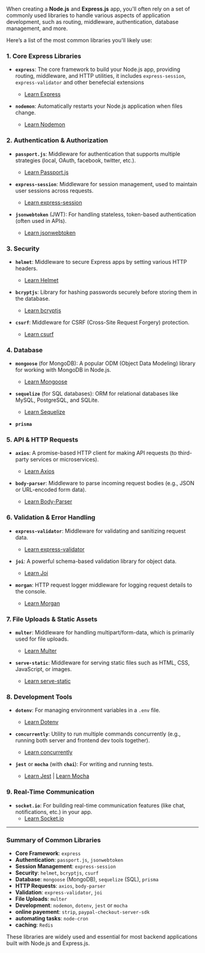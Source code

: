 When creating a **Node.js** and **Express.js** app, you'll often rely on a set of commonly used libraries to handle various aspects of application development, such as routing, middleware, authentication, database management, and more.

Here’s a list of the most common libraries you'll likely use:

### 1. **Core Express Libraries**
   - **`express`**: The core framework to build your Node.js app, providing routing, middleware, and HTTP utilities, it includes `express-session`, `express-validator` and other benefecial extensions
     - [Learn Express](https://expressjs.com/)

   - **`nodemon`**: Automatically restarts your Node.js application when files change.
     - [Learn Nodemon](https://www.npmjs.com/package/nodemon)

### 2. **Authentication & Authorization**
   - **`passport.js`**: Middleware for authentication that supports multiple strategies (local, OAuth, facebook, twitter, etc.).
     - [Learn Passport.js](http://www.passportjs.org/)
   
   - **`express-session`**: Middleware for session management, used to maintain user sessions across requests.
     - [Learn express-session](https://www.npmjs.com/package/express-session)

   - **`jsonwebtoken`** (JWT): For handling stateless, token-based authentication (often used in APIs).
     - [Learn jsonwebtoken](https://www.npmjs.com/package/jsonwebtoken)

### 3. **Security**
   - **`helmet`**: Middleware to secure Express apps by setting various HTTP headers.
     - [Learn Helmet](https://www.npmjs.com/package/helmet)
   
   - **`bcryptjs`**: Library for hashing passwords securely before storing them in the database.
     - [Learn bcryptjs](https://www.npmjs.com/package/bcryptjs)

   - **`csurf`**: Middleware for CSRF (Cross-Site Request Forgery) protection.
     - [Learn csurf](https://www.npmjs.com/package/csurf)

### 4. **Database**
   - **`mongoose`** (for MongoDB): A popular ODM (Object Data Modeling) library for working with MongoDB in Node.js.
     - [Learn Mongoose](https://mongoosejs.com/)

   - **`sequelize`** (for SQL databases): ORM for relational databases like MySQL, PostgreSQL, and SQLite.
     - [Learn Sequelize](https://sequelize.org/)
    
  - **`prisma`**

### 5. **API & HTTP Requests**
   - **`axios`**: A promise-based HTTP client for making API requests (to third-party services or microservices).
     - [Learn Axios](https://www.npmjs.com/package/axios)

   - **`body-parser`**: Middleware to parse incoming request bodies (e.g., JSON or URL-encoded form data).
     - [Learn Body-Parser](https://www.npmjs.com/package/body-parser)

### 6. **Validation & Error Handling**
   - **`express-validator`**: Middleware for validating and sanitizing request data.
     - [Learn express-validator](https://express-validator.github.io/docs/)
   
   - **`joi`**: A powerful schema-based validation library for object data.
     - [Learn Joi](https://www.npmjs.com/package/joi)

   - **`morgan`**: HTTP request logger middleware for logging request details to the console.
     - [Learn Morgan](https://www.npmjs.com/package/morgan)

### 7. **File Uploads & Static Assets**
   - **`multer`**: Middleware for handling multipart/form-data, which is primarily used for file uploads.
     - [Learn Multer](https://www.npmjs.com/package/multer)

   - **`serve-static`**: Middleware for serving static files such as HTML, CSS, JavaScript, or images.
     - [Learn serve-static](https://expressjs.com/en/resources/middleware/serve-static.html)

### 8. **Development Tools**
   - **`dotenv`**: For managing environment variables in a `.env` file.
     - [Learn Dotenv](https://www.npmjs.com/package/dotenv)

   - **`concurrently`**: Utility to run multiple commands concurrently (e.g., running both server and frontend dev tools together).
     - [Learn concurrently](https://www.npmjs.com/package/concurrently)

   - **`jest`** or **`mocha`** (with **`chai`**): For writing and running tests.
     - [Learn Jest](https://jestjs.io/) | [Learn Mocha](https://mochajs.org/)

### 9. **Real-Time Communication**
   - **`socket.io`**: For building real-time communication features (like chat, notifications, etc.) in your app.
     - [Learn Socket.io](https://socket.io/)

---

### **Summary of Common Libraries**
- **Core Framework**: `express`
- **Authentication**: `passport.js`, `jsonwebtoken`
- **Session Management**: `express-session`
- **Security**: `helmet`, `bcryptjs`, `csurf`
- **Database**: `mongoose` (MongoDB), `sequelize` (SQL), `prisma`
- **HTTP Requests**: `axios`, `body-parser`
- **Validation**: `express-validator`, `joi`
- **File Uploads**: `multer`
- **Development**: `nodemon`, `dotenv`, `jest` or `mocha`
- **online payement**: `strip`, `paypal-checkout-server-sdk`
- **automating tasks**: `node-cron`
- **caching**: `Redis`

These libraries are widely used and essential for most backend applications built with Node.js and Express.js.